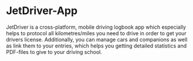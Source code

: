 # JetDriver-App

JetDriver is a cross-platform, mobile driving logbook app which especially helps to protocol all kilometres/miles you need to drive in order to get your drivers license. Additionally, you can manage cars and companions as well as link them to your entries, which helps you getting detailed statistics and PDF-files to give to your driving school.
